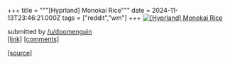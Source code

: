 +++
title = """[Hyprland] Monokai Rice"""
date = 2024-11-13T23:46:21.000Z
tags = ["reddit","wm"]
+++
[![[Hyprland] Monokai Rice](https://b.thumbs.redditmedia.com/82SSkex5IBE0MKsvXel02R66cb5Di4I1Cye1O-dNGyA.jpg "[Hyprland] Monokai Rice")](https://www.reddit.com/r/unixporn/comments/1gqr89k/hyprland_monokai_rice/)

submitted by [/u/doomenguin](https://www.reddit.com/user/doomenguin)  
[\[link\]](https://www.reddit.com/gallery/1gqr89k) [\[comments\]](https://www.reddit.com/r/unixporn/comments/1gqr89k/hyprland_monokai_rice/)

[[source]](https://www.reddit.com/r/unixporn/comments/1gqr89k/hyprland_monokai_rice/)
